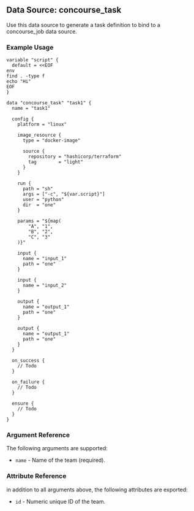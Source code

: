 ## Data Source: concourse_task

Use this data source to generate a task definition to bind to a concourse_job data source.

### Example Usage

```hcl
variable "script" {
  default = <<EOF
env
find . -type f
echo "Hi"
EOF
}

data "concourse_task" "task1" {
  name = "task1"

  config {
    platform = "linux"

    image_resource {
      type = "docker-image"

      source {
        repository = "hashicorp/terraform"
        tag        = "light"
      }
    }

    run {
      path = "sh"
      args = ["-c", "${var.script}"]
      user = "python"
      dir  = "one"
    }

    params = "${map(
        "A", "1",
        "B", "2",
        "C", "3"
    )}"

    input {
      name = "input_1"
      path = "one"
    }

    input {
      name = "input_2"
    }

    output {
      name = "output_1"
      path = "one"
    }

    output {
      name = "output_1"
      path = "one"
    }
  }

  on_success {
    // Todo
  }

  on_failure {
    // Todo
  }

  ensure {
    // Todo
  }
}

```

### Argument Reference

The following arguments are supported:

* `name` - Name of the team (required).

### Attribute Reference

in addition to all arguments above, the following attributes are exported:

* `id` - Numeric unique ID of the team.
